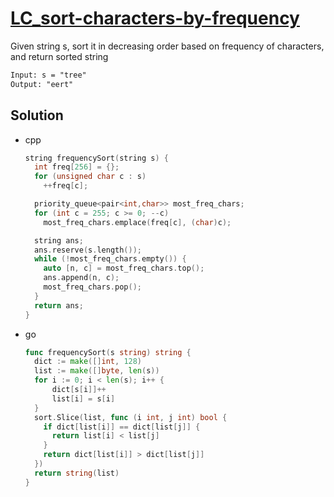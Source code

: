 # [LC_sort-characters-by-frequency](https://leetcode.com/problems/sort-characters-by-frequency)

Given string s, sort it in decreasing order based on frequency of characters, and return sorted string

```txt
Input: s = "tree"
Output: "eert"
```

## Solution

* cpp

  ```cpp
  string frequencySort(string s) {
    int freq[256] = {};
    for (unsigned char c : s)
      ++freq[c];

    priority_queue<pair<int,char>> most_freq_chars;
    for (int c = 255; c >= 0; --c)
      most_freq_chars.emplace(freq[c], (char)c);

    string ans;
    ans.reserve(s.length());
    while (!most_freq_chars.empty()) {
      auto [n, c] = most_freq_chars.top();
      ans.append(n, c);
      most_freq_chars.pop();
    }
    return ans;
  }
  ```

* go

  ```go
  func frequencySort(s string) string {
    dict := make([]int, 128)
    list := make([]byte, len(s))
    for i := 0; i < len(s); i++ {
        dict[s[i]]++
        list[i] = s[i]
    }
    sort.Slice(list, func (i int, j int) bool {
      if dict[list[i]] == dict[list[j]] {
        return list[i] < list[j]
      }
      return dict[list[i]] > dict[list[j]]
    })
    return string(list)
  }
  ```
